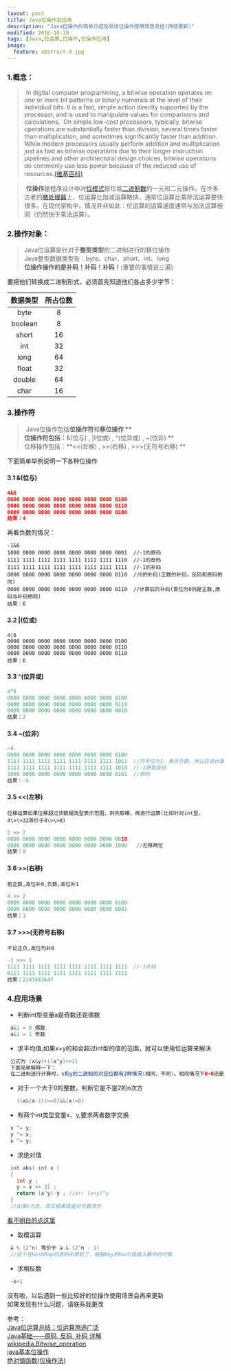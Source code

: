 ```yaml
---
layout: post
title: Java位操作及应用
description: "Java位操作的简单介绍及具体位操作使用场景总结(持续更新)"
modified: 2016-10-19
tags: [Java,位运算,位操作,位操作应用]
image:
  feature: abstract-4.jpg
---
```


### 1.概念：

>​    In digital computer programming, a bitwise operation operates on one or more bit patterns or binary numerals at the level of their individual bits. It is a fast, simple action directly supported by the processor, and is used to manipulate values for comparisons and calculations.
>​    On simple low-cost processors, typically, bitwise operations are substantially faster than division, several times faster than multiplication, and sometimes significantly faster than addition. While modern processors usually perform addition and multiplication just as fast as bitwise operations due to their longer instruction pipelines and other architectural design choices, bitwise operations do commonly use less power because of the reduced use of resources.[(维基百科)](https://en.wikipedia.org/wiki/Bitwise_operation)



>​    **位操作**是程序设计中对[位模式](https://zh.wikipedia.org/w/index.php?title=%E4%BD%8D%E6%A8%A1%E5%BC%8F&action=edit&redlink=1)按位或[二进制数](https://zh.wikipedia.org/wiki/%E4%BA%8C%E9%80%B2%E4%BD%8D%E6%95%B8)的一元和二元操作。在许多古老的[微处理器](https://zh.wikipedia.org/wiki/%E5%BE%AE%E5%A4%84%E7%90%86%E5%99%A8)上，位运算比加减运算略快，通常位运算比乘除法运算要快很多。在现代架构中，情况并非如此：位运算的运算速度通常与加法运算相同（仍然快于乘法运算）。

### 2.操作对象：

>​    Java位运算是针对于**整型类型**的二进制进行的移位操作  
>​    Java整型数据类型有：byte、char、short、int、long  
>   **位操作操作的是补码！补码！补码！**(重要的事情说三遍)   

要把他们转换成二进制形式，必须首先知道他们各占多少字节：

|  数据类型   | 所占位数 |
| :-----: | :--: |
|  byte   |  8   |
| boolean |  8   |
|  short  |  16  |
|   int   |  32  |
|  long   |  64  |
|  float  |  32  |
| double  |  64  |
|  char   |  16  |

### 3.操作符
>​    Java位操作包括**位操作符**和**移位操作 **  
>​    位操作符包括：**&(位与) , |(位或) , ^(位异或) , ~(位非) **   
>​    位移操作包括：**<<(左移) , >>(右移) , >>>(无符号右移)  **

下面简单举例说明一下各种位操作

#### 3.1  &(位与)

```json
4&6
0000 0000 0000 0000 0000 0000 0000 0100  
0000 0000 0000 0000 0000 0000 0000 0110  
0000 0000 0000 0000 0000 0000 0000 0100  
结果：4  
```

再看负数的情况：  

```
-1&6  
1000 0000 0000 0000 0000 0000 0000 0001  //-1的原码  
1111 1111 1111 1111 1111 1111 1111 1110  //-1的反码  
1111 1111 1111 1111 1111 1111 1111 1111  //-1的补码  
0000 0000 0000 0000 0000 0000 0000 0110  //6的补码(正数的补码，反码和原码相同)  
0000 0000 0000 0000 0000 0000 0000 0110  //计算后的补码(首位为0则是正数,原码与补码相同)  
结果：6
```



#### 3.2  |(位或) 

```ceylon
4|6  
0000 0000 0000 0000 0000 0000 0000 0100  
0000 0000 0000 0000 0000 0000 0000 0110  
0000 0000 0000 0000 0000 0000 0000 0110  
结果：6  
```

#### 3.3  ^(位异或)

```java
4^6  
0000 0000 0000 0000 0000 0000 0000 0100  
0000 0000 0000 0000 0000 0000 0000 0110  
0000 0000 0000 0000 0000 0000 0000 0010  
结果：2
```

#### 3.4  ~(位非)

```c++
~4  
0000 0000 0000 0000 0000 0000 0000 0100  
1111 1111 1111 1111 1111 1111 1111 1011  //符号位为1，表示负数，所以应该计算原码  
1111 1111 1111 1111 1111 1111 1111 1010  //-1获取反码  
1000 0000 0000 0000 0000 0000 0000 0101  //原码  
结果：-5
```

#### 3.5  \<\<(左移)
`位移运算如果位移超过该数据类型表示范围，则先取模，再进行运算(比如针对int型，4\>\>32等价于4\>\>0)`

```python
2 >> 2  
0000 0000 0000 0000 0000 0000 0000 0010  
0000 0000 0000 0000 0000 0000 0000 1000   //左移两位  
结果：8
```

#### 3.6   \>\>(右移)
`若正数,高位补0,负数,高位补1`

```java
4 >> 2  
0000 0000 0000 0000 0000 0000 0000 0100  
0000 0000 0000 0000 0000 0000 0000 0001  
结果：1
```

#### 3.7  \>\>\>(无符号右移)
`不论正负,高位均补0`

```java
-1 >>> 1  
1111 1111 1111 1111 1111 1111 1111 1111  //-1补码  
0111 1111 1111 1111 1111 1111 1111 1111  
结果：2147483647 
```

### 4.应用场景

* 判断int型变量a是奇数还是偶数

```java
 a&1 = 0 偶数
 a&1 = 1 奇数 
```

* 求平均值,如果x+y的和会超过int型的值的范围，就可以使用位运算来解决

```java
 公式为 (x&y)+((x^y)>>1) 
 下面简单解释一下：  
 在二进制进行计算时，x和y的二进制的对应位都有2种情况(相同，不同)。相同情况下0+0还是0，不用管。1+1需要向前进一位，但是最后会除以2，所以还是原来位置。不同情况1+0计算结果为1，最后除以2需要右移一位。
```


* 对于一个大于0的整数，判断它是不是2的n次方

```java
   ((x&(x-1))==0)&&(x!=0)
```


* 有两个int类型变量x、y,要求两者数字交换

```java
 x ^= y;   
 y ^= x;   
 x ^= y; 
```

* 求绝对值

```java
 int abs( int x )   
 {   
   int y ;   
   y = x >> 31 ;   
   return (x^y)-y ; //or: (x+y)^y   
 }  
 //如果x为负，其实结果就是对负数求负
```
[看不明白的点这里](https://my.oschina.net/yumifan/blog/221890)

* 取模运算

```java
 a % (2^n) 等价于 a & (2^n - 1)   
 //这个在HashMap的原码中用到了，根据key的hash值插入桶中的时候 
```

* 求相反数
```java
 ~x+1
```

没有啦，以后遇到一些比较好的位操作使用场景会再来更新  
如果发现有什么问题，请联系我更改  

参考：  
[Java位运算总结：位运算用途广泛](http://www.52ij.com/jishu/102.html)  
[Java基础——原码, 反码, 补码 详解](http://www.linuxidc.com/Linux/2015-02/113863.htm)  
[wikipedia.Bitwise_operation](https://en.wikipedia.org/wiki/Bitwise_operation)  
[java基本位操作 ](http://blog.sina.com.cn/s/blog_4df91b180100uim5.html)  
[绝对值函数(位操作法)](https://my.oschina.net/yumifan/blog/221890)  